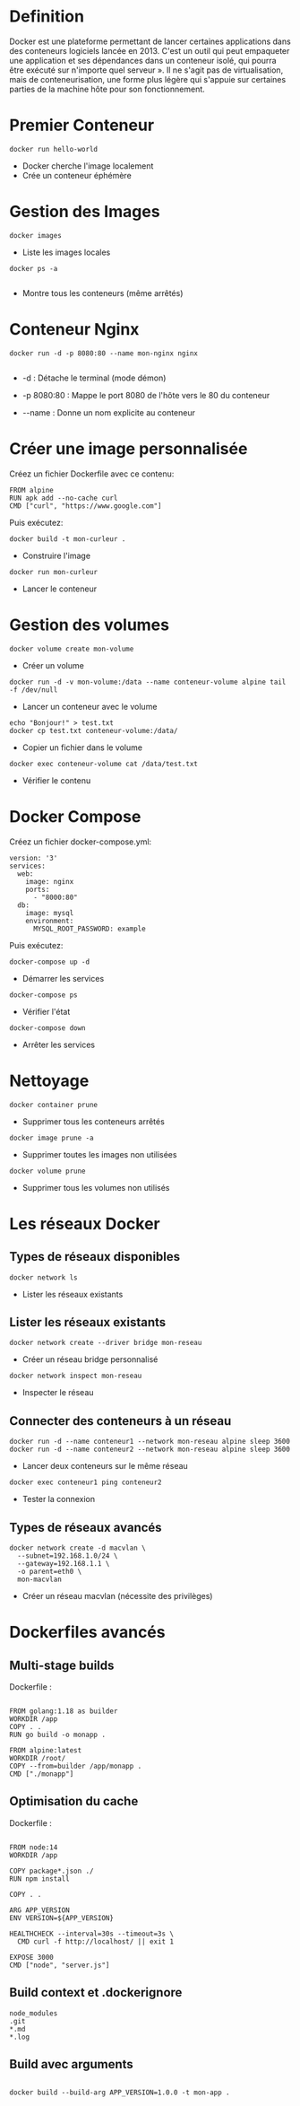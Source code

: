 # Definition

Docker est une plateforme permettant de lancer certaines applications dans des conteneurs logiciels lancée en 2013. C'est un outil qui peut empaqueter une application et ses dépendances dans un conteneur isolé, qui pourra être exécuté sur n'importe quel serveur ». Il ne s'agit pas de virtualisation, mais de conteneurisation, une forme plus légère qui s'appuie sur certaines parties de la machine hôte pour son fonctionnement.

# Premier Conteneur
  ```
docker run hello-world

  ```
- Docker cherche l'image localement
- Crée un conteneur éphémère

# Gestion des Images
```
docker images

```
- Liste les images locales
```
docker ps -a
  
```
- Montre tous les conteneurs (même arrêtés)

# Conteneur Nginx
```
docker run -d -p 8080:80 --name mon-nginx nginx
  
```
- -d : Détache le terminal (mode démon)

- -p 8080:80 : Mappe le port 8080 de l'hôte vers le 80 du conteneur

- --name : Donne un nom explicite au conteneur

# Créer une image personnalisée
Créez un fichier Dockerfile avec ce contenu:
```
FROM alpine
RUN apk add --no-cache curl
CMD ["curl", "https://www.google.com"]

```
Puis exécutez:
```
docker build -t mon-curleur .

```
- Construire l'image
```
docker run mon-curleur

```
- Lancer le conteneur

# Gestion des volumes
```
docker volume create mon-volume

```
- Créer un volume
```
docker run -d -v mon-volume:/data --name conteneur-volume alpine tail -f /dev/null

```
- Lancer un conteneur avec le volume
```
echo "Bonjour!" > test.txt
docker cp test.txt conteneur-volume:/data/

```
- Copier un fichier dans le volume
```
docker exec conteneur-volume cat /data/test.txt

```
- Vérifier le contenu

# Docker Compose
Créez un fichier docker-compose.yml:
```
version: '3'
services:
  web:
    image: nginx
    ports:
      - "8000:80"
  db:
    image: mysql
    environment:
      MYSQL_ROOT_PASSWORD: example
```
Puis exécutez:
```
docker-compose up -d

```
- Démarrer les services
```
docker-compose ps

```
- Vérifier l'état
```
docker-compose down

```
- Arrêter les services

# Nettoyage
```
docker container prune

```
- Supprimer tous les conteneurs arrêtés

```
docker image prune -a

```
- Supprimer toutes les images non utilisées
```
docker volume prune

```
- Supprimer tous les volumes non utilisés

# Les réseaux Docker
## Types de réseaux disponibles
```
docker network ls

```
- Lister les réseaux existants
## Lister les réseaux existants
```
docker network create --driver bridge mon-reseau

```
- Créer un réseau bridge personnalisé
```
docker network inspect mon-reseau

```
- Inspecter le réseau
## Connecter des conteneurs à un réseau
```
docker run -d --name conteneur1 --network mon-reseau alpine sleep 3600
docker run -d --name conteneur2 --network mon-reseau alpine sleep 3600

```
- Lancer deux conteneurs sur le même réseau
```
docker exec conteneur1 ping conteneur2

```
- Tester la connexion
## Types de réseaux avancés
```
docker network create -d macvlan \
  --subnet=192.168.1.0/24 \
  --gateway=192.168.1.1 \
  -o parent=eth0 \
  mon-macvlan

```
- Créer un réseau macvlan (nécessite des privilèges)
# Dockerfiles avancés
## Multi-stage builds
Dockerfile :
```

FROM golang:1.18 as builder
WORKDIR /app
COPY . .
RUN go build -o monapp .

FROM alpine:latest
WORKDIR /root/
COPY --from=builder /app/monapp .
CMD ["./monapp"]

```
## Optimisation du cache
Dockerfile :
```

FROM node:14
WORKDIR /app

COPY package*.json ./
RUN npm install

COPY . .

ARG APP_VERSION
ENV VERSION=${APP_VERSION}

HEALTHCHECK --interval=30s --timeout=3s \
  CMD curl -f http://localhost/ || exit 1

EXPOSE 3000
CMD ["node", "server.js"]

```
##  Build context et .dockerignore
```
node_modules
.git
*.md
*.log

```
## Build avec arguments
```

docker build --build-arg APP_VERSION=1.0.0 -t mon-app .

```







